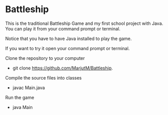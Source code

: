 # Battleship

This is the traditional Battleship Game and my first school project with Java. You can play it from your command prompt or terminal.

Notice that you have to have Java installed to play the game.

If you want to try it open your command prompt or terminal.

Clone the repository to your computer 
  - git clone https://github.com/MarjutM/Battleship.
  
Compile the source files into classes
  - javac Main.java
 
Run the game
  - java Main
